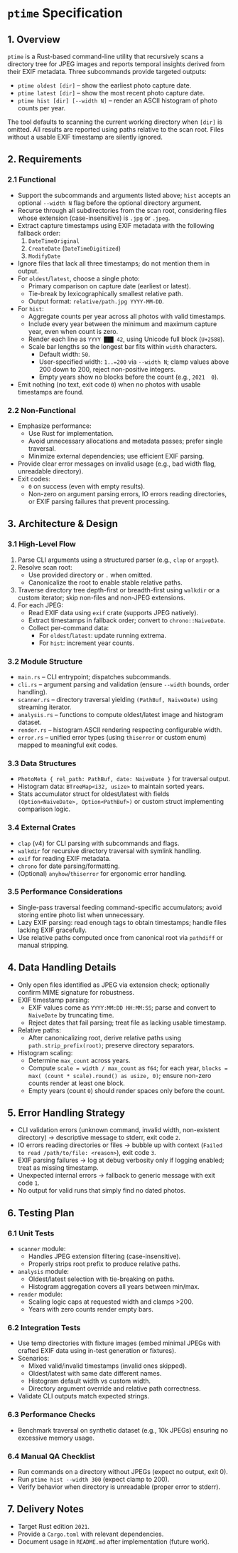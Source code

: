 # `ptime` Specification

## 1. Overview
`ptime` is a Rust-based command-line utility that recursively scans a directory tree for JPEG images and reports temporal insights derived from their EXIF metadata. Three subcommands provide targeted outputs:

- `ptime oldest [dir]` – show the earliest photo capture date.
- `ptime latest [dir]` – show the most recent photo capture date.
- `ptime hist [dir] [--width N]` – render an ASCII histogram of photo counts per year.

The tool defaults to scanning the current working directory when `[dir]` is omitted. All results are reported using paths relative to the scan root. Files without a usable EXIF timestamp are silently ignored.

## 2. Requirements

### 2.1 Functional
- Support the subcommands and arguments listed above; `hist` accepts an optional `--width N` flag before the optional directory argument.
- Recurse through all subdirectories from the scan root, considering files whose extension (case-insensitive) is `.jpg` or `.jpeg`.
- Extract capture timestamps using EXIF metadata with the following fallback order:
  1. `DateTimeOriginal`
  2. `CreateDate` (`DateTimeDigitized`)
  3. `ModifyDate`
- Ignore files that lack all three timestamps; do not mention them in output.
- For `oldest`/`latest`, choose a single photo:
  - Primary comparison on capture date (earliest or latest).
  - Tie-break by lexicographically smallest relative path.
  - Output format: `relative/path.jpg YYYY-MM-DD`.
- For `hist`:
  - Aggregate counts per year across all photos with valid timestamps.
  - Include every year between the minimum and maximum capture year, even when count is zero.
  - Render each line as `YYYY ███ 42`, using Unicode full block (`U+2588`).
  - Scale bar lengths so the longest bar fits within `width` characters.
    - Default width: `50`.
    - User-specified width: `1..=200` via `--width N`; clamp values above 200 down to 200, reject non-positive integers.
    - Empty years show no blocks before the count (e.g., `2021  0`).
- Emit nothing (no text, exit code `0`) when no photos with usable timestamps are found.

### 2.2 Non-Functional
- Emphasize performance:
  - Use Rust for implementation.
  - Avoid unnecessary allocations and metadata passes; prefer single traversal.
  - Minimize external dependencies; use efficient EXIF parsing.
- Provide clear error messages on invalid usage (e.g., bad width flag, unreadable directory).
- Exit codes:
  - `0` on success (even with empty results).
  - Non-zero on argument parsing errors, IO errors reading directories, or EXIF parsing failures that prevent processing.

## 3. Architecture & Design

### 3.1 High-Level Flow
1. Parse CLI arguments using a structured parser (e.g., `clap` or `argopt`).
2. Resolve scan root:
   - Use provided directory or `.` when omitted.
   - Canonicalize the root to enable stable relative paths.
3. Traverse directory tree depth-first or breadth-first using `walkdir` or a custom iterator; skip non-files and non-JPEG extensions.
4. For each JPEG:
   - Read EXIF data using `exif` crate (supports JPEG natively).
   - Extract timestamps in fallback order; convert to `chrono::NaiveDate`.
   - Collect per-command data:
     - For `oldest`/`latest`: update running extrema.
     - For `hist`: increment year counts.

### 3.2 Module Structure
- `main.rs` – CLI entrypoint; dispatches subcommands.
- `cli.rs` – argument parsing and validation (ensure `--width` bounds, order handling).
- `scanner.rs` – directory traversal yielding `(PathBuf, NaiveDate)` using streaming iterator.
- `analysis.rs` – functions to compute oldest/latest image and histogram dataset.
- `render.rs` – histogram ASCII rendering respecting configurable width.
- `error.rs` – unified error types (using `thiserror` or custom enum) mapped to meaningful exit codes.

### 3.3 Data Structures
- `PhotoMeta { rel_path: PathBuf, date: NaiveDate }` for traversal output.
- Histogram data: `BTreeMap<i32, usize>` to maintain sorted years.
- Stats accumulator struct for oldest/latest with fields `(Option<NaiveDate>, Option<PathBuf>)` or custom struct implementing comparison logic.

### 3.4 External Crates
- `clap` (v4) for CLI parsing with subcommands and flags.
- `walkdir` for recursive directory traversal with symlink handling.
- `exif` for reading EXIF metadata.
- `chrono` for date parsing/formatting.
- (Optional) `anyhow`/`thiserror` for ergonomic error handling.

### 3.5 Performance Considerations
- Single-pass traversal feeding command-specific accumulators; avoid storing entire photo list when unnecessary.
- Lazy EXIF parsing: read enough tags to obtain timestamps; handle files lacking EXIF gracefully.
- Use relative paths computed once from canonical root via `pathdiff` or manual stripping.

## 4. Data Handling Details
- Only open files identified as JPEG via extension check; optionally confirm MIME signature for robustness.
- EXIF timestamp parsing:
  - EXIF values come as `YYYY:MM:DD HH:MM:SS`; parse and convert to `NaiveDate` by truncating time.
  - Reject dates that fail parsing; treat file as lacking usable timestamp.
- Relative paths:
  - After canonicalizing root, derive relative paths using `path.strip_prefix(root)`; preserve directory separators.
- Histogram scaling:
  - Determine `max_count` across years.
  - Compute `scale = width / max_count` as `f64`; for each year, `blocks = max( (count * scale).round() as usize, 0)`; ensure non-zero counts render at least one block.
  - Empty years (count `0`) should render spaces only before the count.

## 5. Error Handling Strategy
- CLI validation errors (unknown command, invalid width, non-existent directory) → descriptive message to stderr, exit code `2`.
- IO errors reading directories or files → bubble up with context (`Failed to read /path/to/file: <reason>`), exit code `3`.
- EXIF parsing failures -> log at debug verbosity only if logging enabled; treat as missing timestamp.
- Unexpected internal errors → fallback to generic message with exit code `1`.
- No output for valid runs that simply find no dated photos.

## 6. Testing Plan

### 6.1 Unit Tests
- `scanner` module:
  - Handles JPEG extension filtering (case-insensitive).
  - Properly strips root prefix to produce relative paths.
- `analysis` module:
  - Oldest/latest selection with tie-breaking on paths.
  - Histogram aggregation covers all years between min/max.
- `render` module:
  - Scaling logic caps at requested width and clamps >200.
  - Years with zero counts render empty bars.

### 6.2 Integration Tests
- Use temp directories with fixture images (embed minimal JPEGs with crafted EXIF data using in-test generation or fixtures).
- Scenarios:
  - Mixed valid/invalid timestamps (invalid ones skipped).
  - Oldest/latest with same date different names.
  - Histogram default width vs custom width.
  - Directory argument override and relative path correctness.
- Validate CLI outputs match expected strings.

### 6.3 Performance Checks
- Benchmark traversal on synthetic dataset (e.g., 10k JPEGs) ensuring no excessive memory usage.

### 6.4 Manual QA Checklist
- Run commands on a directory without JPEGs (expect no output, exit 0).
- Run `ptime hist --width 300` (expect clamp to 200).
- Verify behavior when directory is unreadable (proper error to stderr).

## 7. Delivery Notes
- Target Rust edition `2021`.
- Provide a `Cargo.toml` with relevant dependencies.
- Document usage in `README.md` after implementation (future work).

